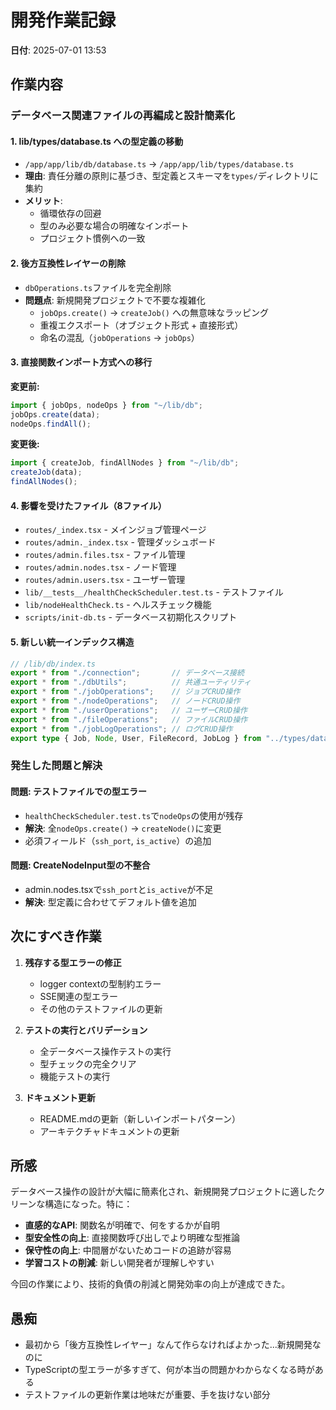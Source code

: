 # 開発作業記録

**日付**: 2025-07-01 13:53

## 作業内容

### データベース関連ファイルの再編成と設計簡素化

#### 1. **lib/types/database.ts への型定義の移動**
- `/app/app/lib/db/database.ts` → `/app/app/lib/types/database.ts`
- **理由**: 責任分離の原則に基づき、型定義とスキーマを`types/`ディレクトリに集約
- **メリット**: 
  - 循環依存の回避
  - 型のみ必要な場合の明確なインポート
  - プロジェクト慣例への一致

#### 2. **後方互換性レイヤーの削除**
- `dbOperations.ts`ファイルを完全削除
- **問題点**: 新規開発プロジェクトで不要な複雑化
  - `jobOps.create()` → `createJob()` への無意味なラッピング
  - 重複エクスポート（オブジェクト形式 + 直接形式）
  - 命名の混乱（`jobOperations` → `jobOps`）

#### 3. **直接関数インポート方式への移行**
**変更前:**
```typescript
import { jobOps, nodeOps } from "~/lib/db";
jobOps.create(data);
nodeOps.findAll();
```

**変更後:**
```typescript
import { createJob, findAllNodes } from "~/lib/db";
createJob(data);
findAllNodes();
```

#### 4. **影響を受けたファイル（8ファイル）**
- `routes/_index.tsx` - メインジョブ管理ページ
- `routes/admin._index.tsx` - 管理ダッシュボード
- `routes/admin.files.tsx` - ファイル管理
- `routes/admin.nodes.tsx` - ノード管理
- `routes/admin.users.tsx` - ユーザー管理
- `lib/__tests__/healthCheckScheduler.test.ts` - テストファイル
- `lib/nodeHealthCheck.ts` - ヘルスチェック機能
- `scripts/init-db.ts` - データベース初期化スクリプト

#### 5. **新しい統一インデックス構造**
```typescript
// /lib/db/index.ts
export * from "./connection";       // データベース接続
export * from "./dbUtils";          // 共通ユーティリティ
export * from "./jobOperations";    // ジョブCRUD操作
export * from "./nodeOperations";   // ノードCRUD操作
export * from "./userOperations";   // ユーザーCRUD操作
export * from "./fileOperations";   // ファイルCRUD操作
export * from "./jobLogOperations"; // ログCRUD操作
export type { Job, Node, User, FileRecord, JobLog } from "../types/database";
```

### 発生した問題と解決

#### **問題**: テストファイルでの型エラー
- `healthCheckScheduler.test.ts`で`nodeOps`の使用が残存
- **解決**: 全`nodeOps.create()` → `createNode()`に変更
- 必須フィールド（`ssh_port`, `is_active`）の追加

#### **問題**: CreateNodeInput型の不整合
- admin.nodes.tsxで`ssh_port`と`is_active`が不足
- **解決**: 型定義に合わせてデフォルト値を追加

## 次にすべき作業

1. **残存する型エラーの修正**
   - logger contextの型制約エラー
   - SSE関連の型エラー
   - その他のテストファイルの更新

2. **テストの実行とバリデーション**
   - 全データベース操作テストの実行
   - 型チェックの完全クリア
   - 機能テストの実行

3. **ドキュメント更新**
   - README.mdの更新（新しいインポートパターン）
   - アーキテクチャドキュメントの更新

## 所感

データベース操作の設計が大幅に簡素化され、新規開発プロジェクトに適したクリーンな構造になった。特に：

- **直感的なAPI**: 関数名が明確で、何をするかが自明
- **型安全性の向上**: 直接関数呼び出しでより明確な型推論
- **保守性の向上**: 中間層がないためコードの追跡が容易
- **学習コストの削減**: 新しい開発者が理解しやすい

今回の作業により、技術的負債の削減と開発効率の向上が達成できた。

## 愚痴

- 最初から「後方互換性レイヤー」なんて作らなければよかった...新規開発なのに
- TypeScriptの型エラーが多すぎて、何が本当の問題かわからなくなる時がある
- テストファイルの更新作業は地味だが重要、手を抜けない部分